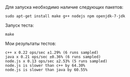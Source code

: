 Для запуска необходимо наличие следующих пакетов:
```
sudo apt-get install make g++ nodejs npm openjdk-7-jdk
```

Запуск теста:
```
make
```

Мои результаты тестов:
```
c++ x 0.22 ops/sec ±1.29% (6 runs sampled)
java x 0.21 ops/sec ±0.36% (6 runs sampled)
node.js x 0.13 ops/sec ±2.53% (5 runs sampled)
node.js is slower than c++ by 64.30%
node.js is slower than java by 60.55%
```

